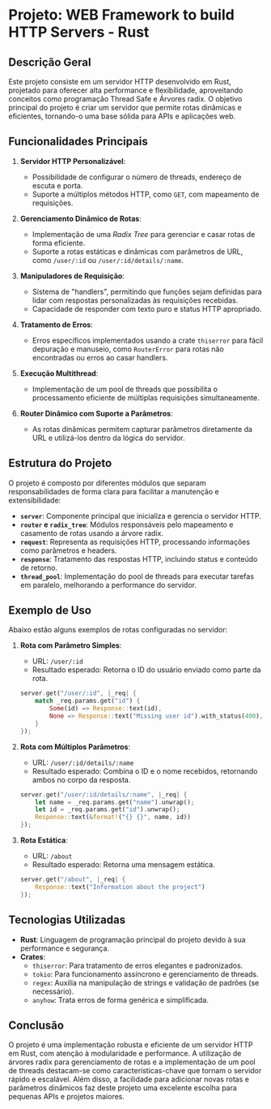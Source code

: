 # Projeto: WEB Framework to build HTTP Servers - Rust

## Descrição Geral
Este projeto consiste em um servidor HTTP desenvolvido em Rust, projetado para oferecer alta performance e flexibilidade, aproveitando conceitos como programação Thread Safe e Árvores radix. O objetivo principal do projeto é criar um servidor que permite rotas dinâmicas e eficientes, tornando-o uma base sólida para APIs e aplicações web.

## Funcionalidades Principais

1. **Servidor HTTP Personalizável**:
    - Possibilidade de configurar o número de threads, endereço de escuta e porta.
    - Suporte a múltiplos métodos HTTP, como `GET`, com mapeamento de requisições.

2. **Gerenciamento Dinâmico de Rotas**:
    - Implementação de uma *Radix Tree* para gerenciar e casar rotas de forma eficiente.
    - Suporte a rotas estáticas e dinâmicas com parâmetros de URL, como `/user/:id` ou `/user/:id/details/:name`.

3. **Manipuladores de Requisição**:
    - Sistema de "handlers", permitindo que funções sejam definidas para lidar com respostas personalizadas às requisições recebidas.
    - Capacidade de responder com texto puro e status HTTP apropriado.

4. **Tratamento de Erros**:
    - Erros específicos implementados usando a crate `thiserror` para fácil depuração e manuseio, como `RouterError` para rotas não encontradas ou erros ao casar handlers.

5. **Execução Multithread**:
    - Implementação de um pool de threads que possibilita o processamento eficiente de múltiplas requisições simultaneamente.

6. **Router Dinâmico com Suporte a Parâmetros**:
    - As rotas dinâmicas permitem capturar parâmetros diretamente da URL e utilizá-los dentro da lógica do servidor.

## Estrutura do Projeto

O projeto é composto por diferentes módulos que separam responsabilidades de forma clara para facilitar a manutenção e extensibilidade:

- **`server`**: Componente principal que inicializa e gerencia o servidor HTTP.
- **`router` e `radix_tree`**: Módulos responsáveis pelo mapeamento e casamento de rotas usando a árvore radix.
- **`request`**: Representa as requisições HTTP, processando informações como parâmetros e headers.
- **`response`**: Tratamento das respostas HTTP, incluindo status e conteúdo de retorno.
- **`thread_pool`**: Implementação do pool de threads para executar tarefas em paralelo, melhorando a performance do servidor.

## Exemplo de Uso

Abaixo estão alguns exemplos de rotas configuradas no servidor:

1. **Rota com Parâmetro Simples**:
    - URL: `/user/:id`
    - Resultado esperado: Retorna o ID do usuário enviado como parte da rota.

   ```rust
   server.get("/user/:id", |_req| {
       match _req.params.get("id") {
           Some(id) => Response::text(id),
           None => Response::text("Missing user id").with_status(400),
       }
   });
   ```

2. **Rota com Múltiplos Parâmetros**:
    - URL: `/user/:id/details/:name`
    - Resultado esperado: Combina o ID e o nome recebidos, retornando ambos no corpo da resposta.

   ```rust
   server.get("/user/:id/details/:name", |_req| {
       let name = _req.params.get("name").unwrap();
       let id = _req.params.get("id").unwrap();
       Response::text(&format!("{} {}", name, id))
   });
   ```

3. **Rota Estática**:
    - URL: `/about`
    - Resultado esperado: Retorna uma mensagem estática.

   ```rust
   server.get("/about", |_req| {
       Response::text("Information about the project")
   });
   ```

## Tecnologias Utilizadas

- **Rust**: Linguagem de programação principal do projeto devido à sua performance e segurança.
- **Crates**:
    - `thiserror`: Para tratamento de erros elegantes e padronizados.
    - `tokio`: Para funcionamento assíncrono e gerenciamento de threads.
    - `regex`: Auxilia na manipulação de strings e validação de padrões (se necessário).
    - `anyhow`: Trata erros de forma genérica e simplificada.

## Conclusão

O projeto é uma implementação robusta e eficiente de um servidor HTTP em Rust, com atenção à modularidade e performance. A utilização de árvores radix para gerenciamento de rotas e a implementação de um pool de threads destacam-se como características-chave que tornam o servidor rápido e escalável. Além disso, a facilidade para adicionar novas rotas e parâmetros dinâmicos faz deste projeto uma excelente escolha para pequenas APIs e projetos maiores.

